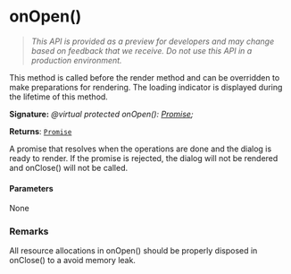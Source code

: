 # onOpen()

> _This API is provided as a preview for developers and may change based on feedback that we receive.  Do not use this API in a production environment._

This method is called before the render method and can be overridden to make preparations for rendering. The loading indicator is displayed during the lifetime of this method.

**Signature:** _@virtual protected onOpen(): [Promise](../../web-apis/class/promise.md)<void>;_

**Returns**: [`Promise`](../../web-apis/class/promise.md)<void>



A promise that resolves when the operations are done and the dialog is ready to render. If the promise is rejected, the dialog will not be rendered and onClose() will not be called.

#### Parameters
None


### Remarks

All resource allocations in onOpen() should be properly disposed in onClose() to a avoid memory leak.

